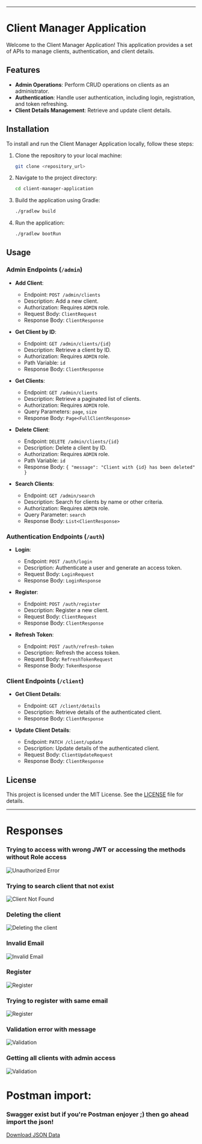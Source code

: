 
---

# Client Manager Application

Welcome to the Client Manager Application! This application provides a set of APIs to manage clients, authentication, and client details.

## Features

- **Admin Operations**: Perform CRUD operations on clients as an administrator.
- **Authentication**: Handle user authentication, including login, registration, and token refreshing.
- **Client Details Management**: Retrieve and update client details.

## Installation

To install and run the Client Manager Application locally, follow these steps:

1. Clone the repository to your local machine:

   ```bash
   git clone <repository_url>
   ```

2. Navigate to the project directory:

   ```bash
   cd client-manager-application
   ```

3. Build the application using Gradle:

   ```bash
   ./gradlew build
   ```

4. Run the application:

   ```bash
   ./gradlew bootRun
   ```

## Usage

### Admin Endpoints (`/admin`)

- **Add Client**:
    - Endpoint: `POST /admin/clients`
    - Description: Add a new client.
    - Authorization: Requires `ADMIN` role.
    - Request Body: `ClientRequest`
    - Response Body: `ClientResponse`

- **Get Client by ID**:
    - Endpoint: `GET /admin/clients/{id}`
    - Description: Retrieve a client by ID.
    - Authorization: Requires `ADMIN` role.
    - Path Variable: `id`
    - Response Body: `ClientResponse`

- **Get Clients**:
    - Endpoint: `GET /admin/clients`
    - Description: Retrieve a paginated list of clients.
    - Authorization: Requires `ADMIN` role.
    - Query Parameters: `page`, `size`
    - Response Body: `Page<FullClientResponse>`

- **Delete Client**:
    - Endpoint: `DELETE /admin/clients/{id}`
    - Description: Delete a client by ID.
    - Authorization: Requires `ADMIN` role.
    - Path Variable: `id`
    - Response Body: `{ "message": "Client with {id} has been deleted" }`

- **Search Clients**:
    - Endpoint: `GET /admin/search`
    - Description: Search for clients by name or other criteria.
    - Authorization: Requires `ADMIN` role.
    - Query Parameter: `search`
    - Response Body: `List<ClientResponse>`

### Authentication Endpoints (`/auth`)

- **Login**:
    - Endpoint: `POST /auth/login`
    - Description: Authenticate a user and generate an access token.
    - Request Body: `LoginRequest`
    - Response Body: `LoginResponse`

- **Register**:
    - Endpoint: `POST /auth/register`
    - Description: Register a new client.
    - Request Body: `ClientRequest`
    - Response Body: `ClientResponse`

- **Refresh Token**:
    - Endpoint: `POST /auth/refresh-token`
    - Description: Refresh the access token.
    - Request Body: `RefreshTokenRequest`
    - Response Body: `TokenResponse`

### Client Endpoints (`/client`)

- **Get Client Details**:
    - Endpoint: `GET /client/details`
    - Description: Retrieve details of the authenticated client.
    - Response Body: `ClientResponse`

- **Update Client Details**:
    - Endpoint: `PATCH /client/update`
    - Description: Update details of the authenticated client.
    - Request Body: `ClientUpdateRequest`
    - Response Body: `ClientResponse`

## License

This project is licensed under the MIT License. See the [LICENSE](LICENSE) file for details.


---

# Responses

### Trying to access with wrong JWT or accessing the methods without Role access

![Unauthorized Error](assets/Unathorized.png)

### Trying to search client that not exist

![Client Not Found](assets/Client%20with%20id%20not%20found.png)

### Deleting the client

![Deleting the client](assets/Deleting%20client.png)

### Invalid Email

![Invalid Email](assets/Invalid%20Email.png)

### Register

![Register](assets/Register%20Response%20with%20Body.png)

### Trying to register with same email

![Register](assets/Trying%20to%20register%20with%20same%20email.png)

### Validation error with message

![Validation](assets/Lower%20than%208%20Password.png)

### Getting all clients with admin access

![Validation](assets/Getting%20all%20clients%20with%20admin%20access.png)

# Postman import: 

### Swagger exist but if you're Postman enjoyer ;) then go ahead import the json!
[Download JSON Data](assets/ClientManager.postman_collection.json)












